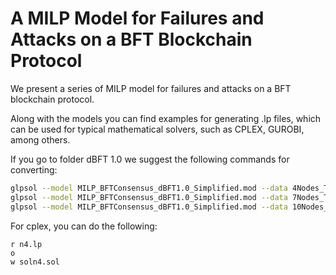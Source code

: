 # A MILP Model for Failures and Attacks on a BFT Blockchain Protocol


We present a series of MILP model for failures and attacks on a BFT blockchain protocol.

Along with the models you can find examples for generating .lp files, which can be used for typical mathematical solvers, such as CPLEX, GUROBI, among others.

If you go to folder dBFT 1.0 we suggest the following commands for converting:

```bash
glpsol --model MILP_BFTConsensus_dBFT1.0_Simplified.mod --data 4Nodes_TMax20.dat --wcpxlp n4.lp --check
glpsol --model MILP_BFTConsensus_dBFT1.0_Simplified.mod --data 7Nodes_TMax20.dat --wcpxlp n7.lp --check
glpsol --model MILP_BFTConsensus_dBFT1.0_Simplified.mod --data 10Nodes_TMax30.dat --wcpxlp n10.lp --check
```

For cplex, you can do the following:

```cplex
r n4.lp
o
w soln4.sol
```
